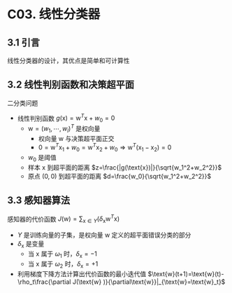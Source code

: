 # C03. 线性分类器

## 3.1 引言

线性分类器的设计，其优点是简单和可计算性

## 3.2 线性判别函数和决策超平面

二分类问题

-   线性判别函数 $g(\text{x})=\text{w}^T\text{x}+w_0=0$
    -   $\text{w}=(w_1,\cdots,w_l)^T$ 是权向量
        -   权向量 $\text{w}$ 与决策超平面正交
        -   $0=\text{w}^T\text{x}_1+w_0=\text{w}^T\text{x}_2+w_0\Rightarrow\text{w}^T(\text{x}_1-\text{x}_2)=0$
    -   $w_0$ 是阈值
    -   样本 $\text{x}$ 到超平面的距离 $z=\frac{|g(\text{x})|}{\sqrt{w_1^2+w_2^2}}$
    -   原点 $(0,0)$ 到超平面的距离 $d=\frac{w_0}{\sqrt{w_1^2+w_2^2}}$

## 3.3 感知器算法

感知器的代价函数 $J(\text{w})=\sum_{\text{x}\in Y}(\delta_\text{x}\text{w}^T\text{x})$

-   $Y$ 是训练向量的子集，是权向量 $\text{w}$ 定义的超平面错误分类的部分
-   $\delta_\text{x}$ 是变量
    -   当 $\text{x}$ 属于 $\omega_1$ 时，$\delta_\text{x}=-1$
    -   当 $\text{x}$ 属于 $\omega_2$ 时，$\delta_\text{x}=+1$
-   利用梯度下降方法计算出代价函数的最小迭代值 $\text{w}(t+1)=\text{w}(t)-\rho_t\frac{\partial J(\text{w} )}{\partial\text{w}}|_{\text{w}=\text{w}_t}$